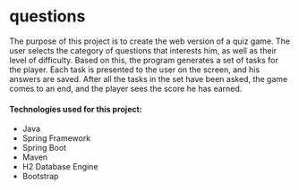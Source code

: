 # questions

The purpose of this project is to create the web version of a quiz game. The user selects the category of questions that interests him, as well as their level of difficulty. Based on this, the program generates a set of tasks for the player. Each task is presented to the user on the screen, and his answers are saved. After all the tasks in the set have been asked, the game comes to an end, and the player sees the score he has earned.


#### Technologies used for this project:
* Java
* Spring Framework
* Spring Boot
* Maven
* H2 Database Engine
* Bootstrap
